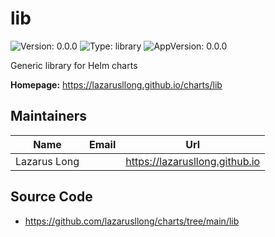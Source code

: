 # lib

![Version: 0.0.0](https://img.shields.io/badge/Version-0.0.0-informational?style=flat-square) ![Type: library](https://img.shields.io/badge/Type-library-informational?style=flat-square) ![AppVersion: 0.0.0](https://img.shields.io/badge/AppVersion-0.0.0-informational?style=flat-square)

Generic library for Helm charts

**Homepage:** <https://lazarusllong.github.io/charts/lib>

## Maintainers

| Name | Email | Url |
| ---- | ------ | --- |
| Lazarus Long |  | <https://lazarusllong.github.io> |

## Source Code

* <https://github.com/lazarusllong/charts/tree/main/lib>

